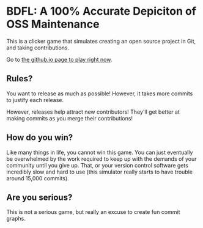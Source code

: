 BDFL: A 100% Accurate Depiciton of OSS Maintenance
==================================================

This is a clicker game that simulates creating an open source project
in Git, and taking contributions.

Go to [the github.io page to play right now](https://derrickstolee.github.io/bdfl).

Rules?
------

You want to release as much as possible! However, it takes more commits to justify
each release.

However, releases help attract new contributors! They'll get better at making commits
as you merge their contributions!

How do you win?
---------------

Like many things in life, you cannot win this game. You can just eventually be
overwhelmed by the work required to keep up with the demands of your community
until you give up. That, or your version control software gets incredibly slow
and hard to use (this simulator really starts to have trouble around 15,000 commits).

Are you serious?
----------------

This is not a serious game, but really an excuse to create fun commit graphs.